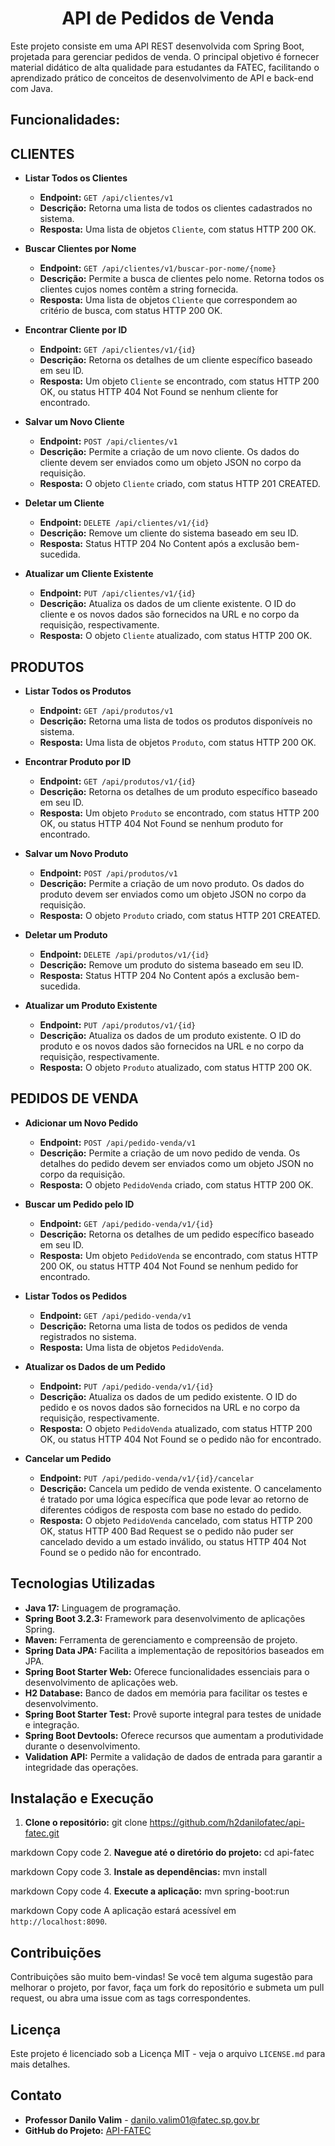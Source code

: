 <h1 align="center"> API de Pedidos de Venda </h1>

Este projeto consiste em uma API REST desenvolvida com Spring Boot, projetada para gerenciar pedidos de venda. O principal objetivo é fornecer material didático de alta qualidade para estudantes da FATEC, facilitando o aprendizado prático de conceitos de desenvolvimento de API e back-end com Java.

## Funcionalidades:

## CLIENTES

- **Listar Todos os Clientes**

    - **Endpoint:** `GET /api/clientes/v1`
    - **Descrição:** Retorna uma lista de todos os clientes cadastrados no sistema.
    - **Resposta:** Uma lista de objetos `Cliente`, com status HTTP 200 OK.

- **Buscar Clientes por Nome**

    - **Endpoint:** `GET /api/clientes/v1/buscar-por-nome/{nome}`
    - **Descrição:** Permite a busca de clientes pelo nome. Retorna todos os clientes cujos nomes contêm a string fornecida.
    - **Resposta:** Uma lista de objetos `Cliente` que correspondem ao critério de busca, com status HTTP 200 OK.

- **Encontrar Cliente por ID**

    - **Endpoint:** `GET /api/clientes/v1/{id}`
    - **Descrição:** Retorna os detalhes de um cliente específico baseado em seu ID.
    - **Resposta:** Um objeto `Cliente` se encontrado, com status HTTP 200 OK, ou status HTTP 404 Not Found se nenhum cliente for encontrado.

- **Salvar um Novo Cliente**

    - **Endpoint:** `POST /api/clientes/v1`
    - **Descrição:** Permite a criação de um novo cliente. Os dados do cliente devem ser enviados como um objeto JSON no corpo da requisição.
    - **Resposta:** O objeto `Cliente` criado, com status HTTP 201 CREATED.

- **Deletar um Cliente**

    - **Endpoint:** `DELETE /api/clientes/v1/{id}`
    - **Descrição:** Remove um cliente do sistema baseado em seu ID.
    - **Resposta:** Status HTTP 204 No Content após a exclusão bem-sucedida.

- **Atualizar um Cliente Existente**

    - **Endpoint:** `PUT /api/clientes/v1/{id}`
    - **Descrição:** Atualiza os dados de um cliente existente. O ID do cliente e os novos dados são fornecidos na URL e no corpo da requisição, respectivamente.
    - **Resposta:** O objeto `Cliente` atualizado, com status HTTP 200 OK.

## PRODUTOS

- **Listar Todos os Produtos**

    - **Endpoint:** `GET /api/produtos/v1`
    - **Descrição:** Retorna uma lista de todos os produtos disponíveis no sistema.
    - **Resposta:** Uma lista de objetos `Produto`, com status HTTP 200 OK.

- **Encontrar Produto por ID**

    - **Endpoint:** `GET /api/produtos/v1/{id}`
    - **Descrição:** Retorna os detalhes de um produto específico baseado em seu ID.
    - **Resposta:** Um objeto `Produto` se encontrado, com status HTTP 200 OK, ou status HTTP 404 Not Found se nenhum produto for encontrado.

- **Salvar um Novo Produto**

    - **Endpoint:** `POST /api/produtos/v1`
    - **Descrição:** Permite a criação de um novo produto. Os dados do produto devem ser enviados como um objeto JSON no corpo da requisição.
    - **Resposta:** O objeto `Produto` criado, com status HTTP 201 CREATED.

- **Deletar um Produto**

    - **Endpoint:** `DELETE /api/produtos/v1/{id}`
    - **Descrição:** Remove um produto do sistema baseado em seu ID.
    - **Resposta:** Status HTTP 204 No Content após a exclusão bem-sucedida.

- **Atualizar um Produto Existente**

    - **Endpoint:** `PUT /api/produtos/v1/{id}`
    - **Descrição:** Atualiza os dados de um produto existente. O ID do produto e os novos dados são fornecidos na URL e no corpo da requisição, respectivamente.
    - **Resposta:** O objeto `Produto` atualizado, com status HTTP 200 OK.

## PEDIDOS DE VENDA

- **Adicionar um Novo Pedido**

    - **Endpoint:** `POST /api/pedido-venda/v1`
    - **Descrição:** Permite a criação de um novo pedido de venda. Os detalhes do pedido devem ser enviados como um objeto JSON no corpo da requisição.
    - **Resposta:** O objeto `PedidoVenda` criado, com status HTTP 200 OK.

- **Buscar um Pedido pelo ID**

    - **Endpoint:** `GET /api/pedido-venda/v1/{id}`
    - **Descrição:** Retorna os detalhes de um pedido específico baseado em seu ID.
    - **Resposta:** Um objeto `PedidoVenda` se encontrado, com status HTTP 200 OK, ou status HTTP 404 Not Found se nenhum pedido for encontrado.

- **Listar Todos os Pedidos**

    - **Endpoint:** `GET /api/pedido-venda/v1`
    - **Descrição:** Retorna uma lista de todos os pedidos de venda registrados no sistema.
    - **Resposta:** Uma lista de objetos `PedidoVenda`.

- **Atualizar os Dados de um Pedido**

    - **Endpoint:** `PUT /api/pedido-venda/v1/{id}`
    - **Descrição:** Atualiza os dados de um pedido existente. O ID do pedido e os novos dados são fornecidos na URL e no corpo da requisição, respectivamente.
    - **Resposta:** O objeto `PedidoVenda` atualizado, com status HTTP 200 OK, ou status HTTP 404 Not Found se o pedido não for encontrado.

- **Cancelar um Pedido**

    - **Endpoint:** `PUT /api/pedido-venda/v1/{id}/cancelar`
    - **Descrição:** Cancela um pedido de venda existente. O cancelamento é tratado por uma lógica específica que pode levar ao retorno de diferentes códigos de resposta com base no estado do pedido.
    - **Resposta:** O objeto `PedidoVenda` cancelado, com status HTTP 200 OK, status HTTP 400 Bad Request se o pedido não puder ser cancelado devido a um estado inválido, ou status HTTP 404 Not Found se o pedido não for encontrado.

## Tecnologias Utilizadas

- **Java 17:** Linguagem de programação.
- **Spring Boot 3.2.3:** Framework para desenvolvimento de aplicações Spring.
- **Maven:** Ferramenta de gerenciamento e compreensão de projeto.
- **Spring Data JPA:** Facilita a implementação de repositórios baseados em JPA.
- **Spring Boot Starter Web:** Oferece funcionalidades essenciais para o desenvolvimento de aplicações web.
- **H2 Database:** Banco de dados em memória para facilitar os testes e desenvolvimento.
- **Spring Boot Starter Test:** Provê suporte integral para testes de unidade e integração.
- **Spring Boot Devtools:** Oferece recursos que aumentam a produtividade durante o desenvolvimento.
- **Validation API:** Permite a validação de dados de entrada para garantir a integridade das operações.

## Instalação e Execução

1. **Clone o repositório:**
git clone https://github.com/h2danilofatec/api-fatec.git

markdown
Copy code
2. **Navegue até o diretório do projeto:**
cd api-fatec

markdown
Copy code
3. **Instale as dependências:**
mvn install

markdown
Copy code
4. **Execute a aplicação:**
mvn spring-boot:run

markdown
Copy code
A aplicação estará acessível em `http://localhost:8090`.


## Contribuições

Contribuições são muito bem-vindas! Se você tem alguma sugestão para melhorar o projeto, por favor, faça um fork do repositório e submeta um pull request, ou abra uma issue com as tags correspondentes.

## Licença

Este projeto é licenciado sob a Licença MIT - veja o arquivo `LICENSE.md` para mais detalhes.

## Contato

- **Professor Danilo Valim** - [danilo.valim01@fatec.sp.gov.br](mailto:danilo.valim01@fatec.sp.gov.br)
- **GitHub do Projeto:** [API-FATEC](https://github.com/h2danilofatec/api-fatec.git)